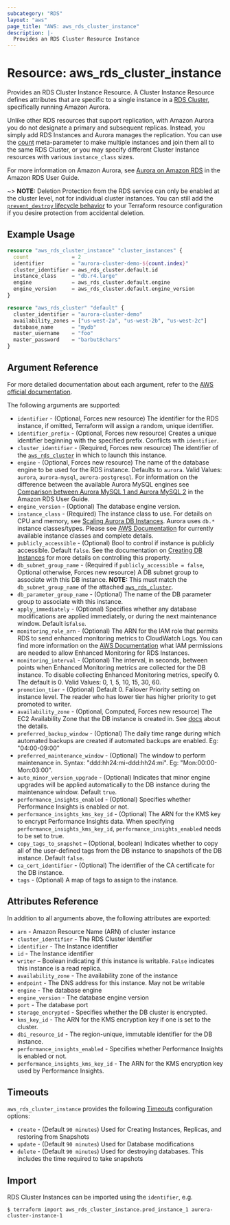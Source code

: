 ```yaml
---
subcategory: "RDS"
layout: "aws"
page_title: "AWS: aws_rds_cluster_instance"
description: |-
  Provides an RDS Cluster Resource Instance
---
```


# Resource: aws_rds_cluster_instance

Provides an RDS Cluster Instance Resource. A Cluster Instance Resource defines
attributes that are specific to a single instance in a [RDS Cluster][3],
specifically running Amazon Aurora.

Unlike other RDS resources that support replication, with Amazon Aurora you do
not designate a primary and subsequent replicas. Instead, you simply add RDS
Instances and Aurora manages the replication. You can use the [count][5]
meta-parameter to make multiple instances and join them all to the same RDS
Cluster, or you may specify different Cluster Instance resources with various
`instance_class` sizes.

For more information on Amazon Aurora, see [Aurora on Amazon RDS][2] in the Amazon RDS User Guide.

~> **NOTE:** Deletion Protection from the RDS service can only be enabled at the cluster level, not for individual cluster instances. You can still add the [`prevent_destroy` lifecycle behavior](https://www.terraform.io/docs/configuration/resources.html#prevent_destroy) to your Terraform resource configuration if you desire protection from accidental deletion.

## Example Usage

```terraform
resource "aws_rds_cluster_instance" "cluster_instances" {
  count              = 2
  identifier         = "aurora-cluster-demo-${count.index}"
  cluster_identifier = aws_rds_cluster.default.id
  instance_class     = "db.r4.large"
  engine             = aws_rds_cluster.default.engine
  engine_version     = aws_rds_cluster.default.engine_version
}

resource "aws_rds_cluster" "default" {
  cluster_identifier = "aurora-cluster-demo"
  availability_zones = ["us-west-2a", "us-west-2b", "us-west-2c"]
  database_name      = "mydb"
  master_username    = "foo"
  master_password    = "barbut8chars"
}
```

## Argument Reference

For more detailed documentation about each argument, refer to
the [AWS official documentation](https://docs.aws.amazon.com/cli/latest/reference/rds/create-db-instance.html).

The following arguments are supported:

* `identifier` - (Optional, Forces new resource) The identifier for the RDS instance, if omitted, Terraform will assign a random, unique identifier.
* `identifier_prefix` - (Optional, Forces new resource) Creates a unique identifier beginning with the specified prefix. Conflicts with `identifier`.
* `cluster_identifier` - (Required, Forces new resource) The identifier of the [`aws_rds_cluster`](/docs/providers/aws/r/rds_cluster.html) in which to launch this instance.
* `engine` - (Optional, Forces new resource) The name of the database engine to be used for the RDS instance. Defaults to `aurora`. Valid Values: `aurora`, `aurora-mysql`, `aurora-postgresql`.
For information on the difference between the available Aurora MySQL engines
see [Comparison between Aurora MySQL 1 and Aurora MySQL 2](https://docs.aws.amazon.com/AmazonRDS/latest/UserGuide/AuroraMySQL.Updates.20180206.html)
in the Amazon RDS User Guide.
* `engine_version` - (Optional) The database engine version.
* `instance_class` - (Required) The instance class to use. For details on CPU
and memory, see [Scaling Aurora DB Instances][4]. Aurora uses `db.*` instance classes/types. Please see [AWS Documentation][7] for currently available instance classes and complete details.
* `publicly_accessible` - (Optional) Bool to control if instance is publicly accessible.
Default `false`. See the documentation on [Creating DB Instances][6] for more
details on controlling this property.
* `db_subnet_group_name` - (Required if `publicly_accessible = false`, Optional otherwise, Forces new resource) A DB subnet group to associate with this DB instance. **NOTE:** This must match the `db_subnet_group_name` of the attached [`aws_rds_cluster`](/docs/providers/aws/r/rds_cluster.html).
* `db_parameter_group_name` - (Optional) The name of the DB parameter group to associate with this instance.
* `apply_immediately` - (Optional) Specifies whether any database modifications
     are applied immediately, or during the next maintenance window. Default is`false`.
* `monitoring_role_arn` - (Optional) The ARN for the IAM role that permits RDS to send
enhanced monitoring metrics to CloudWatch Logs. You can find more information on the [AWS Documentation](http://docs.aws.amazon.com/AmazonRDS/latest/UserGuide/USER_Monitoring.html)
what IAM permissions are needed to allow Enhanced Monitoring for RDS Instances.
* `monitoring_interval` - (Optional) The interval, in seconds, between points when Enhanced Monitoring metrics are collected for the DB instance. To disable collecting Enhanced Monitoring metrics, specify 0. The default is 0. Valid Values: 0, 1, 5, 10, 15, 30, 60.
* `promotion_tier` - (Optional) Default 0. Failover Priority setting on instance level. The reader who has lower tier has higher priority to get promoted to writer.
* `availability_zone` - (Optional, Computed, Forces new resource) The EC2 Availability Zone that the DB instance is created in. See [docs](https://docs.aws.amazon.com/AmazonRDS/latest/APIReference/API_CreateDBInstance.html) about the details.
* `preferred_backup_window` - (Optional) The daily time range during which automated backups are created if automated backups are enabled.
  Eg: "04:00-09:00"
* `preferred_maintenance_window` - (Optional) The window to perform maintenance in.
  Syntax: "ddd:hh24:mi-ddd:hh24:mi". Eg: "Mon:00:00-Mon:03:00".
* `auto_minor_version_upgrade` - (Optional) Indicates that minor engine upgrades will be applied automatically to the DB instance during the maintenance window. Default `true`.
* `performance_insights_enabled` - (Optional) Specifies whether Performance Insights is enabled or not.
* `performance_insights_kms_key_id` - (Optional) The ARN for the KMS key to encrypt Performance Insights data. When specifying `performance_insights_kms_key_id`, `performance_insights_enabled` needs to be set to true.
* `copy_tags_to_snapshot` – (Optional, boolean) Indicates whether to copy all of the user-defined tags from the DB instance to snapshots of the DB instance. Default `false`.
* `ca_cert_identifier` - (Optional) The identifier of the CA certificate for the DB instance.
* `tags` - (Optional) A map of tags to assign to the instance.

## Attributes Reference

In addition to all arguments above, the following attributes are exported:

* `arn` - Amazon Resource Name (ARN) of cluster instance
* `cluster_identifier` - The RDS Cluster Identifier
* `identifier` - The Instance identifier
* `id` - The Instance identifier
* `writer` – Boolean indicating if this instance is writable. `False` indicates this instance is a read replica.
* `availability_zone` - The availability zone of the instance
* `endpoint` - The DNS address for this instance. May not be writable
* `engine` - The database engine
* `engine_version` - The database engine version
* `port` - The database port
* `storage_encrypted` - Specifies whether the DB cluster is encrypted.
* `kms_key_id` - The ARN for the KMS encryption key if one is set to the cluster.
* `dbi_resource_id` - The region-unique, immutable identifier for the DB instance.
* `performance_insights_enabled` - Specifies whether Performance Insights is enabled or not.
* `performance_insights_kms_key_id` - The ARN for the KMS encryption key used by Performance Insights.

[2]: https://docs.aws.amazon.com/AmazonRDS/latest/UserGuide/CHAP_Aurora.html
[3]: /docs/providers/aws/r/rds_cluster.html
[4]: https://docs.aws.amazon.com/AmazonRDS/latest/UserGuide/Aurora.Managing.html
[5]: https://www.terraform.io/docs/configuration/meta-arguments/count.html
[6]: https://docs.aws.amazon.com/AmazonRDS/latest/APIReference/API_CreateDBInstance.html
[7]: https://docs.aws.amazon.com/AmazonRDS/latest/UserGuide/Concepts.DBInstanceClass.html

## Timeouts

`aws_rds_cluster_instance` provides the following
[Timeouts](https://www.terraform.io/docs/configuration/blocks/resources/syntax.html#operation-timeouts) configuration options:

- `create` - (Default `90 minutes`) Used for Creating Instances, Replicas, and
restoring from Snapshots
- `update` - (Default `90 minutes`) Used for Database modifications
- `delete` - (Default `90 minutes`) Used for destroying databases. This includes
the time required to take snapshots

## Import

RDS Cluster Instances can be imported using the `identifier`, e.g.

```
$ terraform import aws_rds_cluster_instance.prod_instance_1 aurora-cluster-instance-1
```
